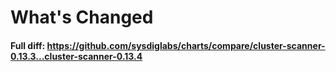 # What's Changed

#### Full diff: https://github.com/sysdiglabs/charts/compare/cluster-scanner-0.13.3...cluster-scanner-0.13.4
